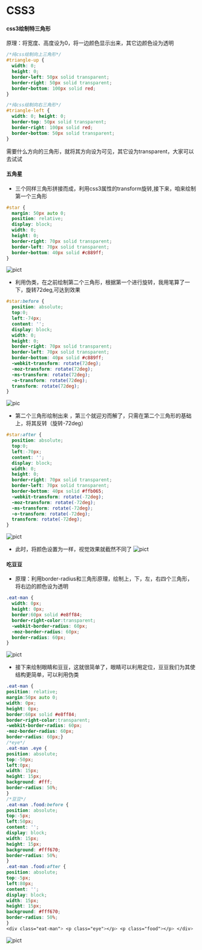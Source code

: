 # CSS3
#### css3绘制特三角形
原理：将宽度、高度设为0，将一边颜色显示出来，其它边颜色设为透明
```css
/*纯css绘制向上三角形*/
#triangle-up { 
  width: 0; 
  height: 0; 
  border-left: 50px solid transparent; 
  border-right: 50px solid transparent; 
  border-bottom: 100px solid red;
}
```
```css
/*纯css绘制向右三角形*/
#triangle-left { 
  width: 0; height: 0; 
  border-top: 50px solid transparent; 
  border-right: 100px solid red; 
  border-bottom: 50px solid transparent;
}
```
需要什么方向的三角形，就将其方向设为可见，其它设为transparent，大家可以去试试
#### 五角星
- 三个同样三角形拼接而成，利用css3属性的transform旋转,接下来，咱来绘制第一个三角形
```css
#star {
  margin: 50px auto 0;
  position: relative;
  display: block;
  width: 0;
  height: 0;
  border-right: 70px solid transparent;
  border-left: 70px solid transparent;
  border-bottom: 40px solid #c889ff;
}
```
![pict](http://p3.pstatp.com/large/46fd00035a34993483c0)
- 利用伪类，在之前绘制第二个三角形，根据第一个进行旋转，我用笔算了一下，旋转72deg,可达到效果
```css
#star:before {
  position: absolute; 
  top:0; 
  left:-74px; 
  content: ''; 
  display: block; 
  width: 0; 
  height: 0; 
  border-right: 70px solid transparent; 
  border-left: 70px solid transparent;
  border-bottom: 40px solid #c889ff; 
  -webkit-transform: rotate(72deg); 
  -moz-transform: rotate(72deg); 
  -ms-transform: rotate(72deg); 
  -o-transform: rotate(72deg); 
  transform: rotate(72deg);
}
```
![pic](http://p3.pstatp.com/large/46ff00013aaa49c2e169)
- 第二个三角形绘制出来 ，第三个就迎刃而解了，只需在第二个三角形的基础上，将其反转（旋转-72deg）
```css
#star:after { 
  position: absolute; 
  top:0; 
  left:-70px; 
  content: ''; 
  display: block; 
  width: 0; 
  height: 0; 
  border-right: 70px solid transparent; 
  border-left: 70px solid transparent; 
  border-bottom: 40px solid #ffb065; 
  -webkit-transform: rotate(-72deg); 
  -moz-transform: rotate(-72deg); 
  -ms-transform: rotate(-72deg); 
  -o-transform: rotate(-72deg); 
  transform: rotate(-72deg);
}
```
![pict](http://p1.pstatp.com/large/46fb0003b0434af6b8ad)
- 此时，将颜色设置为一样，视觉效果就截然不同了
![pict](http://p3.pstatp.com/large/46fe0001e3c658284651)
#### 吃豆豆
- 原理：利用border-radius和三角形原理，绘制上，下，左，右四个三角形，将右边的颜色设为透明
```css
.eat-man {
  width: 0px;
  height: 0px;
  border:60px solid #e8ff84;
  border-right-color:transparent;
  -webkit-border-radius: 60px;
  -moz-border-radius: 60px;
  border-radius: 60px;
}
```
![pict](http://p3.pstatp.com/large/46f90003ec8d66b77e36)
- 接下来绘制眼睛和豆豆，这就很简单了，眼睛可以利用定位，豆豆我们为其使结构更简单，可以利用伪类
```css
.eat-man {
position: relative;
margin:50px auto 0;
width: 0px;
height: 0px;
border:60px solid #e8ff84;
border-right-color:transparent;
-webkit-border-radius: 60px;
-moz-border-radius: 60px;
border-radius: 60px;} 
/*eye*/
.eat-man .eye {
position: absolute;
top:-50px;
left:0px;
width: 15px;
height: 15px;
background: #fff;
border-radius: 50%;
} 
/*豆豆*/
.eat-man .food:before {
position: absolute;
top:-5px;
left:50px;
content: '';
display: block;
width: 15px;
height: 15px;
background: #fff670;
border-radius: 50%;
}
.eat-man .food:after {
position: absolute;
top:-5px;
left:80px;
content: '';
display: block;
width: 15px;
height: 15px;
background: #fff670;
border-radius: 50%;
}
<div class="eat-man"> <p class="eye"></p> <p class="food"></p> </div>
```
![pict](http://p3.pstatp.com/large/46fd000395a2b66063a4)
